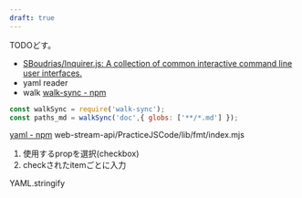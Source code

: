 ```yaml
---
draft: true
---
```


TODOどす。

- [SBoudrias/Inquirer.js: A collection of common interactive command line user interfaces.](https://github.com/SBoudrias/Inquirer.js)
- yaml reader
- walk [walk-sync - npm](https://www.npmjs.com/package/walk-sync)

```js title="[walk-sync - npm](https://www.npmjs.com/package/walk-sync)"
const walkSync = require('walk-sync');
const paths_md = walkSync('doc',{ globs: ['**/*.md'] });
```

[yaml - npm](https://www.npmjs.com/package/yaml)
web-stream-api/PracticeJSCode/lib/fmt/index.mjs

1. 使用するpropを選択(checkbox)
1. checkされたitemごとに入力

YAML.stringify